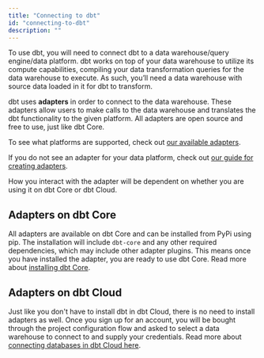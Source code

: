 ```yaml
---
title: "Connecting to dbt"
id: "connecting-to-dbt"
description: ""
---
```


To use dbt, you will need to connect dbt to a data warehouse/query engine/data platform. dbt works on top of your data warehouse to utilize its compute capabilities, compiling your data transformation queries for the data warehouse to execute. As such, you’ll need a data warehouse with source data loaded in it for dbt to transform. 

dbt uses **adapters** in order to connect to the data warehouse. These adapters allow users to make calls to the data warehouse and translates the dbt functionality to the given platform. All adapters are open source and free to use, just like dbt Core. 

To see what platforms are supported, check out [our available adapters](/docs/connecting-to-dbt/selecting-an-available-adapter). 

If you do not see an adapter for your data platform, check out [our guide for creating adapters](docs/connecting-to-dbt/building-a-new-adapter).

How you interact with the adapter will be dependent on whether you are using it on dbt Core or dbt Cloud.

## Adapters on dbt Core

All adapters are available on dbt Core and can be installed from PyPi using pip. The installation will include `dbt-core` and any other required dependencies, which may include other adapter plugins. This means once you have installed the adapter, you are ready to use dbt Core. Read more about [installing dbt Core](dbt-cli/install/overview).

## Adapters on dbt Cloud 

Just like you don't have to install dbt in dbt Cloud, there is no need to install adapters as well. Once you sign up for an account, you will be bought through the project configuration flow and asked to select a data warehouse to connect to and supply your credentials. Read more about [connecting databases in dbt Cloud here](website/docs/docs/dbt-cloud/cloud-configuring-dbt-cloud/connecting-your-database).

